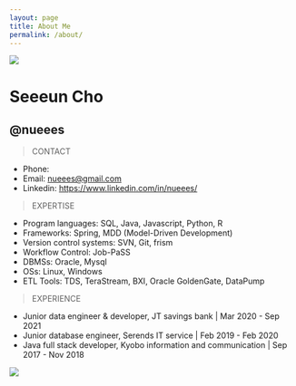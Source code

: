 ```yaml
---
layout: page
title: About Me
permalink: /about/
---
```


![]({{site.baseurl}}/images/ski.jpg)

# Seeeun Cho
## @nueees

> CONTACT
* Phone: 
* Email: nueees@gmail.com
* Linkedin: https://www.linkedin.com/in/nueees/

> EXPERTISE
* Program languages: SQL, Java, Javascript, Python, R
* Frameworks: Spring, MDD (Model-Driven Development)
* Version control systems: SVN, Git, frism 
* Workflow Control: Job-PaSS
* DBMSs: Oracle, Mysql
* OSs: Linux, Windows
* ETL Tools: TDS, TeraStream, BXI, Oracle GoldenGate, DataPump

> EXPERIENCE
* Junior data engineer & developer,
JT savings bank | Mar 2020 - Sep 2021
* Junior database engineer,
Serends IT service | Feb 2019 - Feb 2020
* Java full stack developer,
Kyobo information and communication | Sep 2017 - Nov 2018


![]({{site.baseurl}}/images/dive.jpg)


